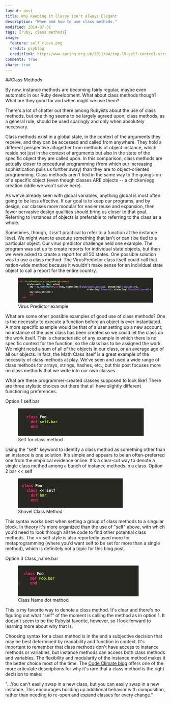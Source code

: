 ```yaml
---
layout: post
title: Why Keeping it Classy isn't always Elegant
description: "When and how to use class methods."
modified: 2014-07-31
tags: [ruby, class methods]
image:
  feature: self_class.png
  credit: psyblog
  creditlink: http://www.spring.org.uk/2011/04/top-10-self-control-strategies.php
comments: true
share: true
---
```

##Class Methods

By now, instance methods are becoming fairly regular, maybe even automatic in our Ruby development.  What about class methods though? What are they good for and when might we use them?

There's a lot of chatter out there among Rubyists about the use of class methods, but one thing seems to be largely agreed upon; class methods, as a general rule, should be used sparingly and only when absolutely necessary. 

Class methods exist in a global state, in the context of the arguments they receive, and they can be accessed and called from anywhere. They hold a different perspective altogether from methods of object instance, which reside not just in the context of arguments but also in the state of the specific object they are called upon. In this comparison, class methods are actually closer to procedural programming (from which our increasing sophistication pulls us further away) than they are to object-oriented programming. Class methods aren't tied in the same way to the goings-on of a specific object (even though classes ARE objects -- a chicken/egg creation riddle we won't solve here). 

As we've already seen with global variables, anything global is most often going to be less effective.  If our goal is to keep our programs, and by design, our classes more modular for easier reuse and expansion, then fewer pervasive design qualities should bring us closer to that goal. Referring to instances of objects is preferable to referring to the class as a whole. 

Sometimes, though, it isn't practical to refer to a function at the instance level. We might want to execute something that isn't or can't be tied to a particular object. Our virus predictor challenge held one example. The program was set up to create reports for individual state objects, but then we were asked to create a report for all 50 states. One possible solution was to use a class method. The VirusPredictor class itself could call that nation-wide method because it wouldn't make sense for an individual state object to call a report for the entire country. 

<figure>
  <img src = "/images/vp.jpg.png" alt = "virus predictor example">
  <figcaption>Virus Predictor example.</figcaption> 
</figure>
What are some other possible examples of good use of class methods? One is the necessity to execute a function before an object is ever instantiated. A more specific example would be that of a user setting up a new account; no instance of the user class has been created so we could let the class do the work itself. This is characteristic of any example in which there is no specific context for the function, so the class has to be assigned the work. We might need a sum of all of the objects in our class, or an average age of all our objects. In fact, the Math Class itself is a great example of the necessity of class methods at play. We've seen and used a wide range of class methods for arrays, strings, hashes, etc.; but this post focuses more on class methods that we write into our own classes. 

What are these programmer-created classes supposed to look like? There are three stylistic choices out there that all have slightly different functioning preferences. 

Option 1
 self.bar
<figure>
  <img src = "/images/self.jpg.png" alt = "self for class method">
  <figcaption> Self for class method</figcaption>
</figure>
Using the "self" keyword to identify a class method as something other than an instance is one solution. It's simple and appears to be an often-preferred one from the empirical evidence online. It's a clear-cut way to denote a single class method among a bunch of instance methods in a class. 
Option 2
bar << self
<figure>
  <img src = "/images/shovelself.jpg.png" alt= "shovel class method">
  <figcaption> Shovel Class Method</figcaption>
</figure>  
This syntax works best when setting a group of class methods to a singular block.  In theory it's more organized than the use of  "self" above, with which you'd need to look through all the code to find other potential class methods.  The << self style is also reportedly used more for metaprogramming (where you'd want self to be set for more than a single method), which is definitely not a topic for this blog post.

Option 3
Class_name.bar
<figure>
  <img src = "/images/foobar.jpg.png" alt = "class name dot method">
  <figcaption> Class Name dot method</figcaption>
</figure>  
This is my favorite way to denote a class method. It's clear and there's no figuring out what "self" of the moment is calling the method as in option 1. It doesn't seem to be the Rubyist favorite, however, so I look forward to learning more about why that is. 

Choosing syntax for a class method is in the end a subjective decision that may be best determined by readability and function in context. It's important to remember that class methods don't have access to instance methods or variables, but instance methods can access both class methods and variables. The flexibility and modularity of the instance method makes it the better choice most of the time.  The <a href = "http://blog.codeclimate.com/blog/2012/11/14/why-ruby-class-methods-resist-refactoring/">Code Climate blog</a> offers one of the more articulate descriptions for why it's rare that a class method is the right decision to make:

"...You can't easily swap in a new class, but you can easily swap in a new instance. This encourages building up additional behavior with composition, rather than needing to re-open and expand classes for every change."